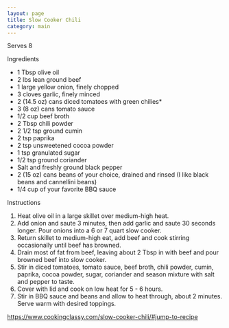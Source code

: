 ```yaml
---
layout: page
title: Slow Cooker Chili
category: main
---
```


Serves 8

Ingredients
- 1 Tbsp olive oil
- 2 lbs lean ground beef
- 1 large yellow onion, finely chopped
- 3 cloves garlic, finely minced
- 2 (14.5 oz) cans diced tomatoes with green chilies*
- 3 (8 oz) cans tomato sauce
- 1/2 cup beef broth
- 2 Tbsp chili powder
- 2 1/2 tsp ground cumin
- 2 tsp paprika
- 2 tsp unsweetened cocoa powder
- 1 tsp granulated sugar
- 1/2 tsp ground coriander
- Salt and freshly ground black pepper
- 2 (15 oz) cans beans of your choice, drained and rinsed (I like black beans and cannellini beans)
- 1/4 cup of your favorite BBQ sauce

Instructions
1. Heat olive oil in a large skillet over medium-high heat. 
2. Add onion and saute 3 minutes, then add garlic and saute 30 seconds longer. Pour onions into a 6 or 7 quart slow cooker.
3. Return skillet to medium-high eat, add beef and cook stirring occasionally until beef has browned.
4. Drain most of fat from beef, leaving about 2 Tbsp in with beef and pour browned beef into slow cooker.
5. Stir in diced tomatoes, tomato sauce, beef broth, chili powder, cumin, paprika, cocoa powder, sugar, coriander and season mixture with salt and pepper to taste.
6. Cover with lid and cook on low heat for 5 - 6 hours.
7. Stir in BBQ sauce and beans and allow to heat through, about 2 minutes. Serve warm with desired toppings.

https://www.cookingclassy.com/slow-cooker-chili/#jump-to-recipe